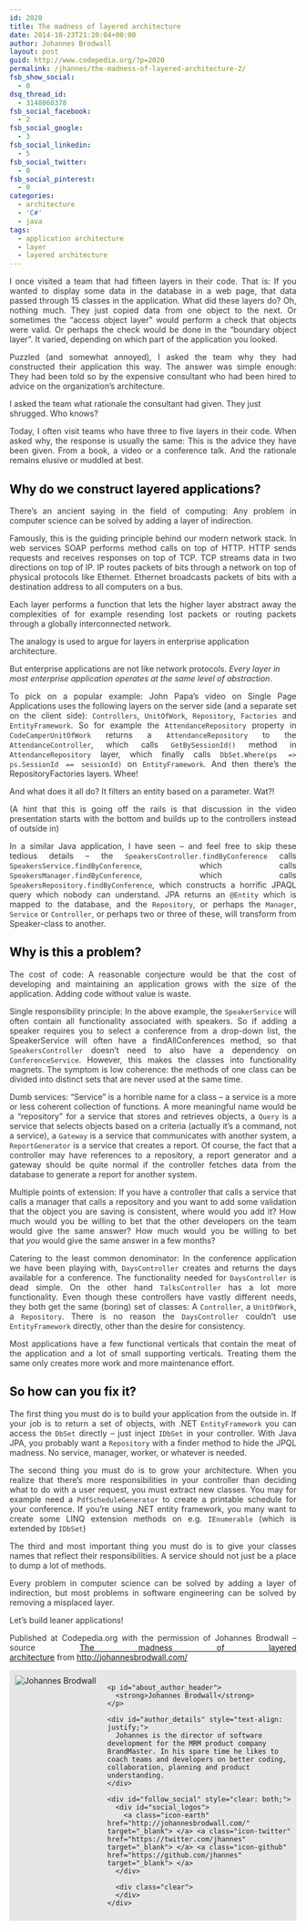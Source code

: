 ```yaml
---
id: 2020
title: The madness of layered architecture
date: 2014-10-23T21:20:04+00:00
author: Johannes Brodwall
layout: post
guid: http://www.codepedia.org/?p=2020
permalink: /jhannes/the-madness-of-layered-architecture-2/
fsb_show_social:
  - 0
dsq_thread_id:
  - 3148060378
fsb_social_facebook:
  - 2
fsb_social_google:
  - 3
fsb_social_linkedin:
  - 5
fsb_social_twitter:
  - 0
fsb_social_pinterest:
  - 0
categories:
  - architecture
  - 'C#'
  - java
tags:
  - application architecture
  - layer
  - layered architecture
---
```

<p style="color: #333333; text-align: justify;">
  I once visited a team that had fifteen layers in their code. That is: If you wanted to display some data in the database in a web page, that data passed through 15 classes in the application. What did these layers do? Oh, nothing much. They just copied data from one object to the next. Or sometimes the “access object layer” would perform a check that objects were valid. Or perhaps the check would be done in the “boundary object layer”. It varied, depending on which part of the application you looked.<!--more-->
</p>

<p style="color: #333333; text-align: justify;">
  Puzzled (and somewhat annoyed), I asked the team why they had constructed their application this way. The answer was simple enough: They had been told so by the expensive consultant who had been hired to advice on the organization’s architecture.
</p>

<p style="color: #333333;">
  I asked the team what rationale the consultant had given. They just shrugged. Who knows?
</p>

<p style="color: #333333; text-align: justify;">
  Today, I often visit teams who have three to five layers in their code. When asked why, the response is usually the same: This is the advice they have been given. From a book, a video or a conference talk. And the rationale remains elusive or muddled at best.
</p>

<h2 style="color: #000000;">
  Why do we construct layered applications?
</h2>

<p style="color: #333333; text-align: justify;">
  There’s an ancient saying in the field of computing: Any problem in computer science can be solved by adding a layer of indirection.
</p>

<p style="color: #333333; text-align: justify;">
  Famously, this is the guiding principle behind our modern network stack. In web services SOAP performs method calls on top of HTTP. HTTP sends requests and receives responses on top of TCP. TCP streams data in two directions on top of IP. IP routes packets of bits through a network on top of physical protocols like Ethernet. Ethernet broadcasts packets of bits with a destination address to all computers on a bus.
</p>

<p style="color: #333333; text-align: justify;">
  Each layer performs a function that lets the higher layer abstract away the complexities of for example resending lost packets or routing packets through a globally interconnected network.
</p>

<p style="color: #333333;">
  The analogy is used to argue for layers in enterprise application architecture.
</p>

<p style="color: #333333;">
  But enterprise applications are not like network protocols. <em>Every layer in most enterprise application operates at the same level of abstraction</em>.
</p>

<p style="color: #333333; text-align: justify;">
  To pick on a popular example: John Papa’s video on Single Page Applications uses the following layers on the server side (and a separate set on the client side): <code>Controllers</code>, <code>UnitOfWork</code>, <code>Repository</code>, <code>Factories</code> and <code>EntityFramework</code>. So for example the <code>AttendanceRepository</code> property in <code>CodeCamperUnitOfWork</code> returns a <code>AttendanceRepository</code> to the <code>AttendanceController</code>, which calls <code>GetBySessionId()</code> method in <code>AttendanceRepository</code> layer, which finally calls <code>DbSet.Where(ps =&gt; ps.SessionId == sessionId)</code> on <code>EntityFramework</code>. And then there’s the RepositoryFactories layers. Whee!
</p>

<p style="color: #333333;">
  And what does it all do? It filters an entity based on a parameter. Wat?!
</p>

<p style="color: #333333; text-align: justify;">
  (A hint that this is going off the rails is that discussion in the video presentation starts with the bottom and builds up to the controllers instead of outside in)
</p>

<p style="color: #333333; text-align: justify;">
  In a similar Java application, I have seen – and feel free to skip these tedious details – the <code>SpeakersController.findByConference</code> calls <code>SpeakersService.findByConference</code>, which calls <code>SpeakersManager.findByConference</code>, which calls <code>SpeakersRepository.findByConference</code>, which constructs a horrific JPAQL query which nobody can understand. JPA returns an <code>@Entity</code> which is mapped to the database, and the <code>Repository</code>, or perhaps the <code>Manager</code>, <code>Service</code> or <code>Controller</code>, or perhaps two or three of these, will transform from Speaker-class to another.
</p>

<h2 style="color: #000000;">
  Why is this a problem?
</h2>

<p style="color: #333333; text-align: justify;">
  The cost of code: A reasonable conjecture would be that the cost of developing and maintaining an application grows with the size of the application. Adding code without value is waste.
</p>

<p style="color: #333333; text-align: justify;">
  Single responsibility principle: In the above example, the <code>SpeakerService</code> will often contain all functionality associated with speakers. So if adding a speaker requires you to select a conference from a drop-down list, the SpeakerService will often have a findAllConferences method, so that <code>SpeakersController</code> doesn’t need to also have a dependency on <code>ConferenceService</code>. However, this makes the classes into functionality magnets. The symptom is low coherence: the methods of one class can be divided into distinct sets that are never used at the same time.
</p>

<p style="color: #333333; text-align: justify;">
  Dumb services: “Service” is a horrible name for a class – a service is a more or less coherent collection of functions. A more meaningful name would be a “repository” for a service that stores and retrieves objects, a <code>Query</code> is a service that selects objects based on a criteria (actually it’s a command, not a service), a <code>Gateway</code> is a service that communicates with another system, a <code>ReportGenerator</code> is a service that creates a report. Of course, the fact that a controller may have references to a repository, a report generator and a gateway should be quite normal if the controller fetches data from the database to generate a report for another system.
</p>

<p style="color: #333333; text-align: justify;">
  Multiple points of extension: If you have a controller that calls a service that calls a manager that calls a repository and you want to add some validation that the object you are saving is consistent, where would you add it? How much would you be willing to bet that the other developers on the team would give the same answer? How much would you be willing to bet that <em>you</em> would give the same answer in a few months?
</p>

<p style="color: #333333; text-align: justify;">
  Catering to the least common denominator: In the conference application we have been playing with, <code>DaysController</code> creates and returns the days available for a conference. The functionality needed for <code>DaysController</code> is dead simple. On the other hand <code>TalksController</code> has a lot more functionality. Even though these controllers have vastly different needs, they both get the same (boring) set of classes: A <code>Controller</code>, a <code>UnitOfWork</code>, a <code>Repository</code>. There is no reason the <code>DaysController</code> couldn’t use <code>EntityFramework</code> directly, other than the desire for consistency.
</p>

<p style="color: #333333; text-align: justify;">
  Most applications have a few functional verticals that contain the meat of the application and a lot of small supporting verticals. Treating them the same only creates more work and more maintenance effort.
</p>

<h2 style="color: #000000;">
  So how can you fix it?
</h2>

<p style="color: #333333; text-align: justify;">
  The first thing you must do is to build your application from the outside in. If your job is to return a set of objects, with .NET <code>EntityFramework</code> you can access the <code>DbSet</code> directly – just inject <code>IDbSet</code> in your controller. With Java JPA, you probably want a <code>Repository</code> with a finder method to hide the JPQL madness. No service, manager, worker, or whatever is needed.
</p>

<p style="color: #333333; text-align: justify;">
  The second thing you must do is to grow your architecture. When you realize that there’s more responsibilities in your controller than deciding what to do with a user request, you must extract new classes. You may for example need a <code>PdfScheduleGenerator</code> to create a printable schedule for your conference. If you’re using .NET entity framework, you many want to create some LINQ extension methods on e.g. <code>IEnumerable</code> (which is extended by <code>IDbSet</code>)
</p>

<p style="color: #333333; text-align: justify;">
  The third and most important thing you must do is to give your classes names that reflect their responsibilities. A service should not just be a place to dump a lot of methods.
</p>

<p style="color: #333333; text-align: justify;">
  Every problem in computer science can be solved by adding a layer of indirection, but most problems in software engineering can be solved by removing a misplaced layer.
</p>

<p style="color: #333333;">
  Let’s build leaner applications!
</p>

<p class="note_normal" style="color: #333333; text-align: justify;">
  Published at Codepedia.org with the permission of Johannes Brodwall – source <a title="The madness of layered architecture" href="http://johannesbrodwall.com/2014/07/10/the-madness-of-layered-architecture/" target="_blank">The madness of layered architecture</a> from <a title="http://johannesbrodwall.com/" href="http://johannesbrodwall.com/" target="_blank">http://johannesbrodwall.com/</a>
</p>

<p style="color: #333333;">
  <div id="about_author" style="background-color: #e6e6e6; padding: 10px;">
    <img id="author_portrait" style="float: left; margin-right: 20px;" src="{{site.url}}/images/authors/johannes-brodwall.jpeg" alt="Johannes Brodwall" /> 
    
    <p id="about_author_header">
      <strong>Johannes Brodwall</strong>
    </p>
    
    <div id="author_details" style="text-align: justify;">
      Johannes is the director of software development for the MRM product company BrandMaster. In his spare time he likes to coach teams and developers on better coding, collaboration, planning and product understanding.
    </div>
    
    <div id="follow_social" style="clear: both;">
      <div id="social_logos">
        <a class="icon-earth" href="http://johannesbrodwall.com/" target="_blank"> </a> <a class="icon-twitter" href="https://twitter.com/jhannes" target="_blank"> </a> <a class="icon-github" href="https://github.com/jhannes" target="_blank"> </a>
      </div>
      
      <div class="clear">
      </div>
    </div>
  </div>
</p>
